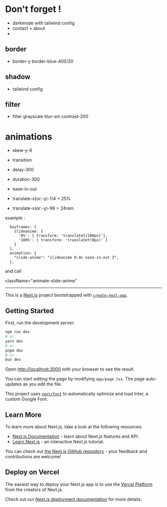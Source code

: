# Don't forget !

- darkmode with tailwind config
- contact + about
- 

## border

- border-y border-blue-400/20

## shadow

- tailwind config

## filter

- filter grayscale blur-sm contrast-200

# animations

- skew-y-6

- transition

- delay-300

- duration-300

- ease-in-out

- translate-x(or:-y)-1/4 = 25%
- translate-x(or:-y)-96 = 24rem

example :

      keyframes: {
        slideanime: {
          '0%': { transform: 'translateY(200px)'},
          '100%': { transform: 'translateY(0px)' }
        }
      },
      animation: {
        "slide-anime": "slideanime 0.4s ease-in-out 3",
      },

and call

className="animate-slide-anime"




---

This is a [Next.js](https://nextjs.org/) project bootstrapped with [`create-next-app`](https://github.com/vercel/next.js/tree/canary/packages/create-next-app).

## Getting Started

First, run the development server:

```bash
npm run dev
# or
yarn dev
# or
pnpm dev
# or
bun dev
```

Open [http://localhost:3000](http://localhost:3000) with your browser to see the result.

You can start editing the page by modifying `app/page.tsx`. The page auto-updates as you edit the file.

This project uses [`next/font`](https://nextjs.org/docs/basic-features/font-optimization) to automatically optimize and load Inter, a custom Google Font.

## Learn More

To learn more about Next.js, take a look at the following resources:

- [Next.js Documentation](https://nextjs.org/docs) - learn about Next.js features and API.
- [Learn Next.js](https://nextjs.org/learn) - an interactive Next.js tutorial.

You can check out [the Next.js GitHub repository](https://github.com/vercel/next.js/) - your feedback and contributions are welcome!

## Deploy on Vercel

The easiest way to deploy your Next.js app is to use the [Vercel Platform](https://vercel.com/new?utm_medium=default-template&filter=next.js&utm_source=create-next-app&utm_campaign=create-next-app-readme) from the creators of Next.js.

Check out our [Next.js deployment documentation](https://nextjs.org/docs/deployment) for more details.

